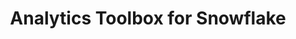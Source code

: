 ---
title: Analytics Toolbox for Snowflake
description: "Analytics Toolbox for Snowflake"
icon: "/img/icons/snowflake-analytics-toolbox.png"
type: examples
---